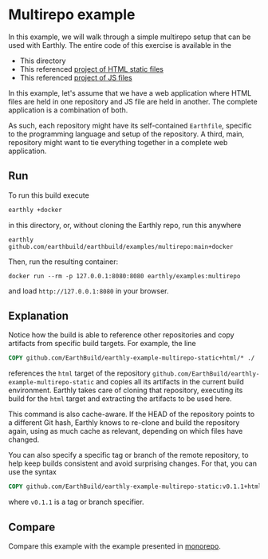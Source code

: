 # Multirepo example

In this example, we will walk through a simple multirepo setup that can be used with Earthly. The entire code of this exercise is available in the

* This directory
* This referenced [project of HTML static files](https://github.com/EarthBuild/earthly-example-multirepo-static)
* This referenced [project of JS files](https://github.com/EarthBuild/earthly-example-multirepo-js)

In this example, let's assume that we have a web application where HTML files are held in one repository and JS file are held in another. The complete application is a combination of both.

As such, each repository might have its self-contained `Earthfile`, specific to the programming language and setup of the repository. A third, main, repository might want to tie everything together in a complete web application.

## Run

To run this build execute

```bash
earthly +docker
```

in this directory, or, without cloning the Earthly repo, run this anywhere

```
earthly github.com/earthbuild/earthbuild/examples/multirepo:main+docker
```

Then, run the resulting container:

```
docker run --rm -p 127.0.0.1:8080:8080 earthly/examples:multirepo
```

and load `http://127.0.0.1:8080` in your browser.

## Explanation

Notice how the build is able to reference other repositories and copy artifacts from specific build targets. For example, the line

```Dockerfile
COPY github.com/EarthBuild/earthly-example-multirepo-static+html/* ./
```

references the `html` target of the repository `github.com/EarthBuild/earthly-example-multirepo-static` and copies all its artifacts in the current build environment. Earthly takes care of cloning that repository, executing its build for the `html` target and extracting the artifacts to be used here.

This command is also cache-aware. If the HEAD of the repository points to a different Git hash, Earthly knows to re-clone and build the repository again, using as much cache as relevant, depending on which files have changed.

You can also specify a specific tag or branch of the remote repository, to help keep builds consistent and avoid surprising changes. For that, you can use the syntax

```Dockerfile
COPY github.com/EarthBuild/earthly-example-multirepo-static:v0.1.1+html/* ./
```

where `v0.1.1` is a tag or branch specifier.

## Compare

Compare this example with the example presented in [monorepo](../monorepo).
